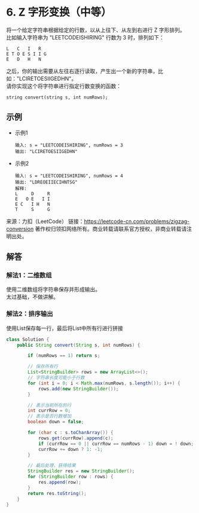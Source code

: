 # 6. Z 字形变换（中等）
将一个给定字符串根据给定的行数，以从上往下、从左到右进行 Z 字形排列。\
比如输入字符串为 "LEETCODEISHIRING" 行数为 3 时，排列如下：
```
L   C   I   R
E T O E S I I G
E   D   H   N
```
之后，你的输出需要从左往右逐行读取，产生出一个新的字符串，比如："LCIRETOESIIGEDHN"。\
请你实现这个将字符串进行指定行数变换的函数：
```
string convert(string s, int numRows);
```
## 示例
*  示例1
    ```
    输入: s = "LEETCODEISHIRING", numRows = 3
    输出: "LCIRETOESIIGEDHN"
    ```
* 示例2
    ```
    输入: s = "LEETCODEISHIRING", numRows = 4
    输出: "LDREOEIIECIHNTSG"
    解释:
    L     D     R
    E   O E   I I
    E C   I H   N
    T     S     G
    ```

来源：力扣（LeetCode）
链接：https://leetcode-cn.com/problems/zigzag-conversion
著作权归领扣网络所有。商业转载请联系官方授权，非商业转载请注明出处。

## 解答
### 解法1：二维数组
使用二维数组将字符串保存并形成输出。\
太过基础，不做讲解。
### 解法2：排序输出
使用List保存每一行，最后将List中所有行进行拼接
```java
class Solution {
    public String convert(String s, int numRows) {

        if (numRows == 1) return s;

        // 保存所有行
        List<StringBuilder> rows = new ArrayList<>();
        // 字符串长度可能小于行数
        for (int i = 0; i < Math.max(numRows, s.length()); i++) {
            rows.add(new StringBuilder());
        }

        // 表示当前所在的行
        int currRow = 0;
        // 表示是否行数增加
        boolean down = false;

        for (char c : s.toCharArray()) {
            rows.get(currRow).append(c);
            if (currRow == 0 || currRow == numRows - 1) down = ! down;
            currRow += down ? 1: -1;
        }

        // 最后处理，获得结果
        StringBuilder res = new StringBuilder();
        for (StringBuilder row : rows) {
            res.append(row);
        }
        return res.toString();
    }
}
```
